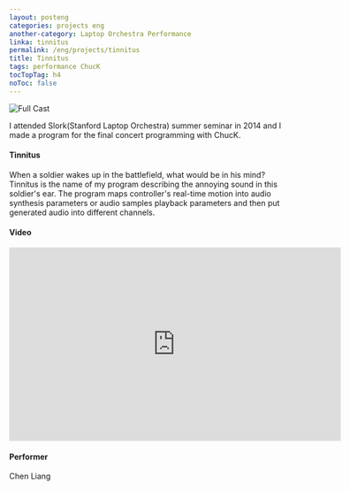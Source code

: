 ```yaml
---
layout: posteng
categories: projects eng
another-category: Laptop Orchestra Performance
linka: tinnitus
permalink: /eng/projects/tinnitus
title: Tinnitus
tags: performance ChucK
tocTopTag: h4
noToc: false
---
```


![Full Cast](https://farm6.staticflickr.com/5586/14473033377_f0d7e59fdc_c.jpg "Slork in Beijing: Full Cast")

I attended Slork(Stanford Laptop Orchestra) summer seminar in 2014 and I made a program for the final concert programming with ChucK.

#### Tinnitus

When a soldier wakes up in the battlefield, what would be in his mind? Tinnitus is the name of my program describing the annoying sound in this soldier's ear. The program maps controller's real-time motion into audio synthesis parameters or audio samples playback parameters and then put generated audio into different channels.

#### Video

<iframe src="https://player.vimeo.com/video/113183138?portrait=0" width="600" height="350" frameborder="0" webkitallowfullscreen mozallowfullscreen allowfullscreen></iframe>
<!-- [vimeo](https://vimeo.com/113183138) -->

#### Performer

Chen Liang